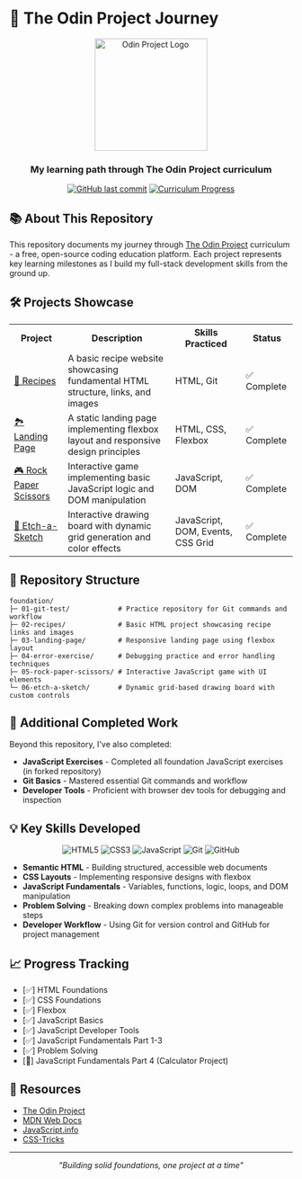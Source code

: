 # 🚀 The Odin Project Journey

<div align="center">
  <img src="https://www.skillfinder.com.au/media/wysiwyg/the-odin-project-logo-skill-finder-partners-page.png" alt="Odin Project Logo" width="200"/>
  <h3>My learning path through The Odin Project curriculum</h3>
  
  [![GitHub last commit](https://img.shields.io/github/last-commit/rffkive/odin-project-practice?style=for-the-badge)](https://github.com/rffkive/odin-project-practice/commits/main)
  [![Curriculum Progress](https://img.shields.io/badge/Progress-Foundations-orange?style=for-the-badge)](https://www.theodinproject.com/)
</div>

## 📚 About This Repository

This repository documents my journey through [The Odin Project](https://www.theodinproject.com/) curriculum - a free, open-source coding education platform. Each project represents key learning milestones as I build my full-stack development skills from the ground up.

## 🛠️ Projects Showcase

<table>
  <tr>
    <th>Project</th>
    <th>Description</th>
    <th>Skills Practiced</th>
    <th>Status</th>
  </tr>
  <tr>
    <td><a href="./foundation/02-recipes">📝 Recipes</a></td>
    <td>A basic recipe website showcasing fundamental HTML structure, links, and images</td>
    <td>HTML, Git</td>
    <td>✅ Complete</td>
  </tr>
  <tr>
    <td><a href="./foundation/03-landing-page">🏞️ Landing Page</a></td>
    <td>A static landing page implementing flexbox layout and responsive design principles</td>
    <td>HTML, CSS, Flexbox</td>
    <td>✅ Complete</td>
  </tr>
  <tr>
    <td><a href="./foundation/05-rock-paper-scissors">🎮 Rock Paper Scissors</a></td>
    <td>Interactive game implementing basic JavaScript logic and DOM manipulation</td>
    <td>JavaScript, DOM</td>
    <td>✅ Complete</td>
  </tr>
  <tr>
    <td><a href="./foundation/06-etch-a-sketch">🎨 Etch-a-Sketch</a></td>
    <td>Interactive drawing board with dynamic grid generation and color effects</td>
    <td>JavaScript, DOM, Events, CSS Grid</td>
    <td>✅ Complete</td>
  </tr>
</table>

## 📂 Repository Structure

```
foundation/
├─ 01-git-test/            # Practice repository for Git commands and workflow
├─ 02-recipes/             # Basic HTML project showcasing recipe links and images
├─ 03-landing-page/        # Responsive landing page using flexbox layout
├─ 04-error-exercise/      # Debugging practice and error handling techniques
├─ 05-rock-paper-scissors/ # Interactive JavaScript game with UI elements
└─ 06-etch-a-sketch/       # Dynamic grid-based drawing board with custom controls
```

## 🧩 Additional Completed Work

Beyond this repository, I've also completed:

- **JavaScript Exercises** - Completed all foundation JavaScript exercises (in forked repository)
- **Git Basics** - Mastered essential Git commands and workflow
- **Developer Tools** - Proficient with browser dev tools for debugging and inspection

## 💡 Key Skills Developed

<div align="center">
  <img src="https://img.shields.io/badge/HTML5-E34F26?style=for-the-badge&logo=html5&logoColor=white" alt="HTML5"/>
  <img src="https://img.shields.io/badge/CSS3-1572B6?style=for-the-badge&logo=css3&logoColor=white" alt="CSS3"/>
  <img src="https://img.shields.io/badge/JavaScript-F7DF1E?style=for-the-badge&logo=javascript&logoColor=black" alt="JavaScript"/>
  <img src="https://img.shields.io/badge/Git-F05032?style=for-the-badge&logo=git&logoColor=white" alt="Git"/>
  <img src="https://img.shields.io/badge/GitHub-181717?style=for-the-badge&logo=github&logoColor=white" alt="GitHub"/>
</div>

- **Semantic HTML** - Building structured, accessible web documents
- **CSS Layouts** - Implementing responsive designs with flexbox
- **JavaScript Fundamentals** - Variables, functions, logic, loops, and DOM manipulation
- **Problem Solving** - Breaking down complex problems into manageable steps
- **Developer Workflow** - Using Git for version control and GitHub for project management


## 📈 Progress Tracking

- [✅] HTML Foundations
- [✅] CSS Foundations
- [✅] Flexbox
- [✅] JavaScript Basics
- [✅] JavaScript Developer Tools
- [✅] JavaScript Fundamentals Part 1-3
- [✅] Problem Solving
- [🔄] JavaScript Fundamentals Part 4 (Calculator Project)

## 🔗 Resources

- [The Odin Project](https://www.theodinproject.com/)
- [MDN Web Docs](https://developer.mozilla.org/)
- [JavaScript.info](https://javascript.info/)
- [CSS-Tricks](https://css-tricks.com/)

---

<div align="center">
  <i>"Building solid foundations, one project at a time"</i>
</div>
